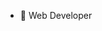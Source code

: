 - 🚀 Web Developer


<!---
riosGonzales/riosGonzales is a ✨ special ✨ repository because its `README.md` (this file) appears on your GitHub profile.
You can click the Preview link to take a look at your changes.
--->
